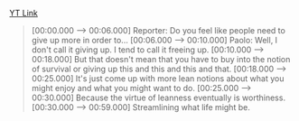 [YT Link](https://www.youtube.com/watch?v=VICOY_CVaHs)

>[00:00.000 --> 00:06.000]  Reporter: Do you feel like people need to give up more in order to...
[00:06.000 --> 00:10.000]  Paolo: Well, I don't call it giving up. I tend to call it freeing up.
[00:10.000 --> 00:18.000]  But that doesn't mean that you have to buy into the notion of survival or giving up this and this and this and that.
[00:18.000 --> 00:25.000]  It's just come up with more lean notions about what you might enjoy and what you might want to do.
[00:25.000 --> 00:30.000]  Because the virtue of leanness eventually is worthiness.
[00:30.000 --> 00:59.000]  Streamlining what life might be.
